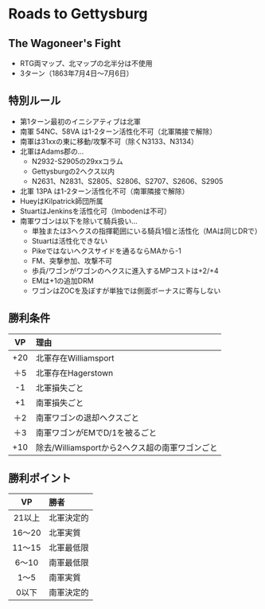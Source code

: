 # Roads to Gettysburg

## The Wagoneer's Fight
- RTG両マップ、北マップの北半分は不使用
- 3ターン（1863年7月4日～7月6日）

## 特別ルール
- 第1ターン最初のイニシアティブは北軍
- 南軍 54NC、58VA は1-2ターン活性化不可（北軍隣接で解除）
- 南軍は31xxの東に移動/攻撃不可（除くN3133、N3134）
- 北軍はAdams郡の...
	- N2932-S2905の29xxコラム
	- Gettysburgの2ヘクス以内
	- N2631、N2831、S2805、S2806、S2707、S2606、S2905
- 北軍 13PA は1-2ターン活性化不可（南軍隣接で解除）
- HueyはKilpatrick師団所属
- StuartはJenkinsを活性化可（Imbodenは不可）
- 南軍ワゴンは以下を除いて騎兵扱い...
	- 単独または3ヘクスの指揮範囲にいる騎兵1個と活性化（MAは同じDRで）
	- Stuartは活性化できない
	- Pikeではないヘクスサイドを通るならMAから-1
	- FM、突撃参加、攻撃不可
	- 歩兵/ワゴンがワゴンのヘクスに進入するMPコストは+2/+4
	- EMは+1の追加DRM
	- ワゴンはZOCを及ぼすが単独では側面ボーナスに寄与しない

## 勝利条件
|VP|理由|
|:----:|:----|
|+20|北軍存在Williamsport|
|＋5|北軍存在Hagerstown|
|-1|北軍損失ごと|
|+1|南軍損失ごと|
|＋2|南軍ワゴンの退却ヘクスごと|
|＋3|南軍ワゴンがEMでD/1を被るごと|
|+10|除去/Williamsportから2ヘクス超の南軍ワゴンごと|

## 勝利ポイント
|VP|勝者|
|:----:|:----|
|21以上|北軍決定的|
|16～20|北軍実質|
|11～15|北軍最低限|
|6～10|南軍最低限|
|1～5|南軍実質|
|0以下|南軍決定的|

